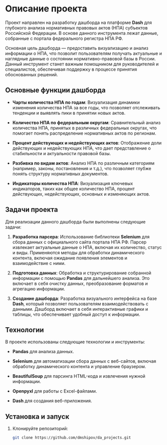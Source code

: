 # Описание проекта

Проект направлен на разработку дашборда на платформе **Dash** для глубокого анализа нормативных правовых актов (НПА) субъектов Российской Федерации. В основе данного инструмента лежат данные, собранные с портала федерального регистра НПА РФ.

Основная цель дашборда — предоставить визуализацию и анализ информации о НПА, что позволит пользователям получать актуальные и наглядные данные о состоянии нормативно-правовой базы в России. Данный инструмент станет важным помощником для руководителей и специалистов, обеспечивая поддержку в процессе принятия обоснованных решений.

## Основные функции дашборда

- **Чарты количества НПА по годам**: Визуализация динамики изменения количества НПА за все годы, что позволяет отслеживать тенденции и выявлять пики в принятии новых актов.

- **Количество НПА по федеральным округам**: Сравнительный анализ количества НПА, принятых в различных федеральных округах, что помогает понять распределение нормативных актов по регионам.

- **Процент действующих и недействующих актов**: Отображение доли действующих и недействующих НПА, что дает представление о стабильности и актуальности правовой базы.

- **Разбивка по видам актов**: Анализ НПА по различным категориям (например, законы, постановления и т.д.), что позволяет глубже понять структуру нормативных документов.

- **Индикаторы количества НПА**: Визуализация ключевых индикаторов, таких как общее количество НПА, процент действующих, недействующих, основных и изменяющих актов.

## Задачи проекта

Для реализации данного дашборда были выполнены следующие задачи:

1. **Разработка парсера**: Использование библиотеки **Selenium** для сбора данных с официального сайта портала НПА РФ. Парсер извлекает актуальные данные о НПА, включая их количество, статус и виды. Применяются методы для обработки динамического контента, включая ожидание появления элементов и взаимодействие с ними.

2. **Подготовка данных**: Обработка и структурирование собранной информации с помощью **Pandas** для дальнейшего анализа. Это включает в себя очистку данных, преобразование форматов и агрегацию информации.

3. **Создание дашборда**: Разработка визуального интерфейса на базе **Dash**, который позволяет пользователям взаимодействовать с данными. Дашборд включает в себя интерактивные графики и таблицы, что обеспечивает удобный доступ к информации.

## Технологии

В проекте использованы следующие технологии и инструменты:

- **Pandas** для анализа данных.
- **Selenium** для автоматизации сбора данных с веб-сайтов, включая обработку динамического контента и управление браузером.
- **BeautifulSoup** для парсинга HTML-кода и извлечения нужной информации.
- **Openpyxl** для работы с Excel-файлами.

- **Dash** для создания веб-приложения.

## Установка и запуск

1. Клонируйте репозиторий:
   ```bash
   git clone https://github.com/dmshipov/da_projects.git
